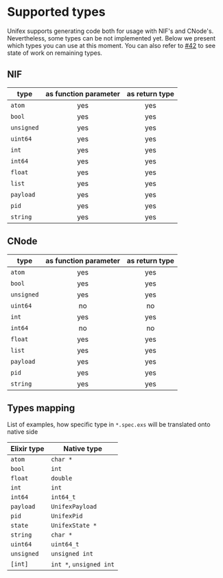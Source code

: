 # Supported types

Unifex supports generating code both for usage with NIF's and CNode's. 
Nevertheless, some types can be not implemented yet.
Below we present which types you can use at this moment. 
You can also refer to [#42](https://github.com/membraneframework/unifex/issues/42) to see 
state of work on remaining types.

## NIF
| type      | as function parameter | as return type  |
| --------- | :-------------------: | :-------------: |
| `atom`    | yes                   | yes             |
| `bool`    | yes                   | yes             |
| `unsigned`| yes                   | yes             |
| `uint64`  | yes                   | yes             |
| `int`     | yes                   | yes             |
| `int64`   | yes                   | yes             |
| `float`   | yes                   | yes             |
| `list`    | yes                   | yes             |
| `payload` | yes                   | yes             |
| `pid`     | yes                   | yes             |
| `string`  | yes                   | yes             |

## CNode
| type      | as function parameter | as return type  |
| --------- | :-------------------: | :-------------: |
| `atom`    | yes                   | yes             |
| `bool`    | yes                   | yes             |
| `unsigned`| yes                   | yes             |
| `uint64`  | no                    | no              |
| `int`     | yes                   | yes             |
| `int64`   | no                    | no              |
| `float`   | yes                   | yes             |
| `list`    | yes                   | yes             |
| `payload` | yes                   | yes             |
| `pid`     | yes                   | yes             |
| `string`  | yes                   | yes             |

## Types mapping
List of examples, how specific type in `*.spec.exs` will be translated onto native side

Elixir type | Native type
--- | ---
`atom` | `char *`
`bool` | `int`
`float` | `double`
`int` | `int`
`int64` | `int64_t`
`payload` | `UnifexPayload`
`pid` | `UnifexPid`
`state` | `UnifexState *`
`string` | `char *`
`uint64` | `uint64_t`
`unsigned` | `unsigned int`
`[int]` | `int *`, `unsigned int`